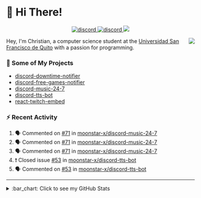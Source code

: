# :wave: Hi There!

<p align="center">
  <a href="https://discord.gg/mhj3Zsv">
    <img alt="discord" src="https://img.shields.io/discord/730998659008823296.svg?label=&logo=discord&logoColor=ffffff&color=7389D8&labelColor=6A7EC2"/>
  </a>
  <a href="https://twitter.com/moonstar_x99">
    <img alt="discord" src="https://img.shields.io/twitter/follow/moonstar_x99?label=Follow%20Me%21&style=social"/>
  </a>
  <a href="https://badges.pufler.dev">
    <img src="https://badges.pufler.dev/visits/moonstar-x/moonstar-x?style=flat&logo=github">
  </a>
</p>

<img align="right" src="https://media.tenor.com/images/cb8fb20986aac7eef75c8ce6bc3997c0/tenor.gif" />

Hey, I'm Christian, a computer science student at the [Universidad San Francisco de Quito](http://www.usfq.edu.ec/Paginas/Inicio.aspx) with a passion for programming.

### :rocket: Some of My Projects

* [discord-downtime-notifier](https://github.com/moonstar-x/discord-downtime-notifier)
* [discord-free-games-notifier](https://github.com/moonstar-x/discord-free-games-notifier)
* [discord-music-24-7](https://github.com/moonstar-x/discord-music-24-7)
* [discord-tts-bot](https://github.com/moonstar-x/discord-tts-bot)
* [react-twitch-embed](https://github.com/moonstar-x/react-twitch-embed)

### :zap: Recent Activity

<!--START_SECTION:activity-->
1. 🗣 Commented on [#71](https://github.com/moonstar-x/discord-music-24-7/issues/71) in [moonstar-x/discord-music-24-7](https://github.com/moonstar-x/discord-music-24-7)
2. 🗣 Commented on [#71](https://github.com/moonstar-x/discord-music-24-7/issues/71) in [moonstar-x/discord-music-24-7](https://github.com/moonstar-x/discord-music-24-7)
3. 🗣 Commented on [#71](https://github.com/moonstar-x/discord-music-24-7/issues/71) in [moonstar-x/discord-music-24-7](https://github.com/moonstar-x/discord-music-24-7)
4. ❗️ Closed issue [#53](https://github.com/moonstar-x/discord-tts-bot/issues/53) in [moonstar-x/discord-tts-bot](https://github.com/moonstar-x/discord-tts-bot)
5. 🗣 Commented on [#53](https://github.com/moonstar-x/discord-tts-bot/issues/53) in [moonstar-x/discord-tts-bot](https://github.com/moonstar-x/discord-tts-bot)
<!--END_SECTION:activity-->

---

<details>
  <summary>
    :bar_chart: Click to see my GitHub Stats
  </summary>
  <p align="center">
    <br>
    <img alt="GitHub Stats" src="https://github-readme-stats.vercel.app/api?username=moonstar-x&count_private=true&show_icons=true&theme=dracula" />
    <br>
    <img alt="GitHub Top Languages" src="https://github-readme-stats.vercel.app/api/top-langs/?username=moonstar-x&layout=compact&theme=dracula" />
  </p>
</details>
